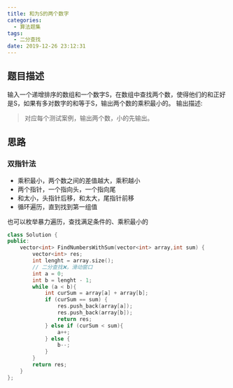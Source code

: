```yaml
---
title: 和为S的两个数字
categories:
  - 算法题集
tags:
  - 二分查找
date: 2019-12-26 23:12:31
---
```


## 题目描述
输入一个递增排序的数组和一个数字S，在数组中查找两个数，使得他们的和正好是S，如果有多对数字的和等于S，输出两个数的乘积最小的。
输出描述:
> 对应每个测试案例，输出两个数，小的先输出。

## 思路
### 双指针法
- 乘积最小，两个数之间的差值越大，乘积越小
- 两个指针，一个指向头，一个指向尾
- 和太小，头指针后移，和太大，尾指针前移
- 循环遍历，直到找到第一组值

也可以枚举暴力遍历，查找满足条件的、乘积最小的
```cpp
class Solution {
public:
    vector<int> FindNumbersWithSum(vector<int> array,int sum) {
        vector<int> res;
        int lenght = array.size();
        // 二分查找❌，滑动窗口
        int a = 0;
        int b = lenght - 1;
        while (a < b){
            int curSum = array[a] + array[b];
            if (curSum == sum) {
                res.push_back(array[a]);
                res.push_back(array[b]);
                return res;
            } else if (curSum < sum){
                a++;
            } else {
                b--;
            }
        }
        return res;
    }
};
```